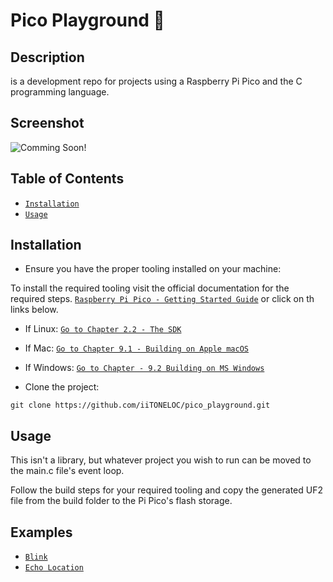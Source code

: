 # Pico Playground &#127827;

## Description

is a development repo for projects using a Raspberry Pi Pico and the C programming language.

## Screenshot

![Comming Soon!](https://images.unsplash.com/photo-1562447208-3d5f81e66179?ixlib=rb-4.0.3&ixid=MnwxMjA3fDB8MHxwaG90by1wYWdlfHx8fGVufDB8fHx8&auto=format&fit=crop&w=1074&q=80)

## Table of Contents

- [`Installation`](#installation)
- [`Usage`](#usage)

## Installation

- Ensure you have the proper tooling installed on your machine:

To install the required tooling visit the official documentation for the required steps.
[`Raspberry Pi Pico - Getting Started Guide`](https://datasheets.raspberrypi.com/pico/getting-started-with-pico.pdf) or click on th links below.

- If Linux: [`Go to Chapter 2.2 - The SDK`](https://datasheets.raspberrypi.com/pico/getting-started-with-pico.pdf#%5B%7B%22num%22%3A9%2C%22gen%22%3A0%7D%2C%7B%22name%22%3A%22XYZ%22%7D%2C115%2C841.89%2Cnull%5D)
- If Mac: [`Go to Chapter 9.1 - Building on Apple macOS`](https://datasheets.raspberrypi.com/pico/getting-started-with-pico.pdf#%5B%7B%22num%22%3A41%2C%22gen%22%3A0%7D%2C%7B%22name%22%3A%22XYZ%22%7D%2C115%2C646.89%2Cnull%5D)
- If Windows: [`Go to Chapter - 9.2 Building on MS Windows`](https://datasheets.raspberrypi.com/pico/getting-started-with-pico.pdf#%5B%7B%22num%22%3A43%2C%22gen%22%3A0%7D%2C%7B%22name%22%3A%22XYZ%22%7D%2C115%2C211.6458%2Cnull%5D)

- Clone the project:

```shell
git clone https://github.com/iiTONELOC/pico_playground.git
```

## Usage

This isn't a library, but whatever project you wish to run can be moved to the main.c file's event loop.

Follow the build steps for your required tooling and copy the generated UF2 file from the build folder to the Pi Pico's flash storage.

## Examples

- [`Blink`](src\blink\README.md#description)
- [`Echo Location`](src\echoLocation\README.md#description)
